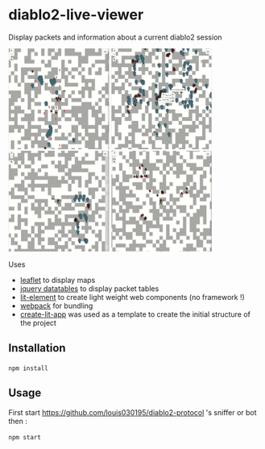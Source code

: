 # diablo2-live-viewer

Display packets and information about a current diablo2 session

<img src="images/base_viewer.gif" width="200" height="200"> <img src="images/filters_viewer.gif" width="200" height="200"><img src="images/tp_viewer.gif" width="200" height="200"> <img src="images/mobs_viewer.gif" width="200" height="200">

Uses
* [leaflet](https://leafletjs.com/) to display maps
* [jquery datatables](https://datatables.net/) to display packet tables
* [lit-element](https://lit-element.polymer-project.org/) to create light weight web components (no framework !)
* [webpack](https://webpack.js.org/) for bundling
* [create-lit-app](https://github.com/thepassle/create-lit-app) was used as a template to create the initial structure of the project

## Installation

`npm install`

## Usage

First start https://github.com/louis030195/diablo2-protocol 's sniffer or bot then :

`npm start`
